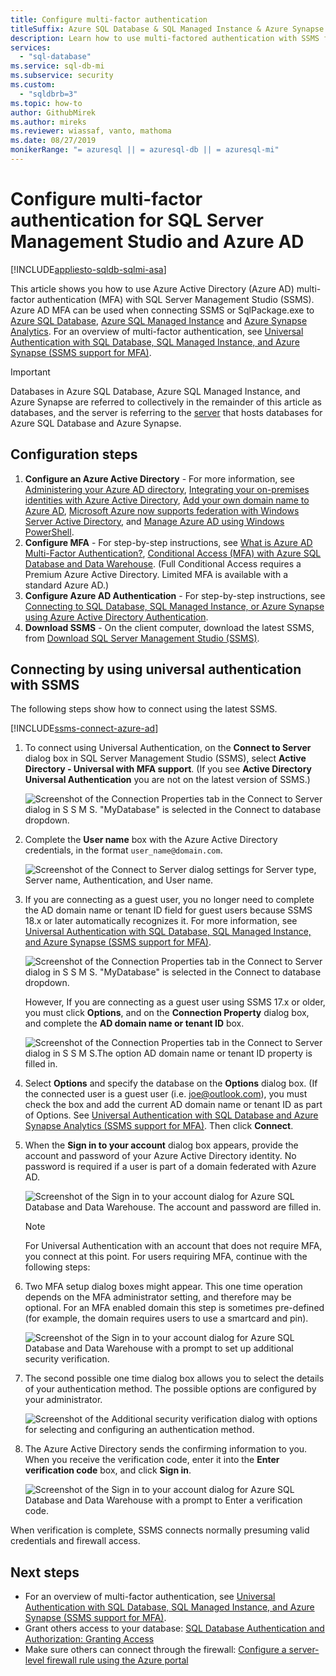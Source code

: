 ```yaml
---
title: Configure multi-factor authentication
titleSuffix: Azure SQL Database & SQL Managed Instance & Azure Synapse Analytics
description: Learn how to use multi-factored authentication with SSMS for Azure SQL Database, Azure SQL Managed Instance and Azure Synapse Analytics.
services:
  - "sql-database"
ms.service: sql-db-mi
ms.subservice: security
ms.custom:
  - "sqldbrb=3"
ms.topic: how-to
author: GithubMirek
ms.author: mireks
ms.reviewer: wiassaf, vanto, mathoma
ms.date: 08/27/2019
monikerRange: "= azuresql || = azuresql-db || = azuresql-mi"
---
```


# Configure multi-factor authentication for SQL Server Management Studio and Azure AD
[!INCLUDE[appliesto-sqldb-sqlmi-asa](../includes/appliesto-sqldb-sqlmi-asa.md)]

This article shows you how to use Azure Active Directory (Azure AD) multi-factor authentication (MFA) with SQL Server Management Studio (SSMS). Azure AD MFA can be used when connecting SSMS or SqlPackage.exe to [Azure SQL Database](sql-database-paas-overview.md), [Azure SQL Managed Instance](../managed-instance/sql-managed-instance-paas-overview.md) and [Azure Synapse Analytics](/azure/synapse-analytics/sql-data-warehouse/sql-data-warehouse-overview-what-is). For an overview of multi-factor authentication, see [Universal Authentication with SQL Database, SQL Managed Instance, and Azure Synapse (SSMS support for MFA)](../database/authentication-mfa-ssms-overview.md).

> [!IMPORTANT]
> Databases in Azure SQL Database, Azure SQL Managed Instance, and Azure Synapse are referred to collectively in the remainder of this article as databases, and the server is referring to the [server](logical-servers.md) that hosts databases for Azure SQL Database and Azure Synapse.

## Configuration steps

1. **Configure an Azure Active Directory** - For more information, see [Administering your Azure AD directory](/previous-versions/azure/azure-services/hh967611(v=azure.100)), [Integrating your on-premises identities with Azure Active Directory](/azure/active-directory/hybrid/whatis-hybrid-identity), [Add your own domain name to Azure AD](https://azure.microsoft.com/blog/20../../windows-azure-now-supports-federation-with-windows-server-active-directory/), [Microsoft Azure now supports federation with Windows Server Active Directory](https://azure.microsoft.com/blog/20../../windows-azure-now-supports-federation-with-windows-server-active-directory/), and [Manage Azure AD using Windows PowerShell](/previous-versions/azure/jj151815(v=azure.100)).
2. **Configure MFA** - For step-by-step instructions, see [What is Azure AD Multi-Factor Authentication?](/azure/active-directory/authentication/concept-mfa-howitworks), [Conditional Access (MFA) with Azure SQL Database and Data Warehouse](conditional-access-configure.md). (Full Conditional Access requires a Premium Azure Active Directory. Limited MFA is available with a standard Azure AD.)
3. **Configure Azure AD Authentication** - For step-by-step instructions, see [Connecting to SQL Database, SQL Managed Instance, or Azure Synapse using Azure Active Directory Authentication](authentication-aad-overview.md).
4. **Download SSMS** - On the client computer, download the latest SSMS, from [Download SQL Server Management Studio (SSMS)](/sql/ssms/download-sql-server-management-studio-ssms).

## Connecting by using universal authentication with SSMS

The following steps show how to connect using the latest SSMS.

[!INCLUDE[ssms-connect-azure-ad](../includes/ssms-connect-azure-ad.md)]

1. To connect using Universal Authentication, on the **Connect to Server** dialog box in SQL Server Management Studio (SSMS), select **Active Directory - Universal with MFA support**. (If you see **Active Directory Universal Authentication** you are not on the latest version of SSMS.)

   ![Screenshot of the Connection Properties tab in the Connect to Server dialog in S S M S. "MyDatabase" is selected in the Connect to database dropdown.](./media/authentication-mfa-ssms-configure/mfa-no-tenant-ssms.png)  
2. Complete the **User name** box with the Azure Active Directory credentials, in the format `user_name@domain.com`.

   ![Screenshot of the Connect to Server dialog settings for Server type, Server name, Authentication, and User name.](./media/authentication-mfa-ssms-configure/1mfa-universal-connect-user.png)
3. If you are connecting as a guest user, you no longer need to complete the AD domain name or tenant ID field for guest users because SSMS 18.x or later automatically recognizes it. For more information, see [Universal Authentication with SQL Database, SQL Managed Instance, and Azure Synapse (SSMS support for MFA)](../database/authentication-mfa-ssms-overview.md).

   ![Screenshot of the Connection Properties tab in the Connect to Server dialog in S S M S. "MyDatabase" is selected in the Connect to database dropdown.](./media/authentication-mfa-ssms-configure/mfa-no-tenant-ssms.png)

   However, If you are connecting as a guest user using SSMS 17.x or older, you must click **Options**, and on the **Connection Property** dialog box, and complete the **AD domain name or tenant ID** box.

   ![Screenshot of the Connection Properties tab in the Connect to Server dialog in S S M S.The option AD domain name or tenant ID property is filled in.](./media/authentication-mfa-ssms-configure/mfa-tenant-ssms.png)

4. Select **Options** and specify the database on the **Options** dialog box. (If the connected user is a guest user (i.e. joe@outlook.com), you must check the box and add the current AD domain name or tenant ID as part of Options. See [Universal Authentication with SQL Database and Azure Synapse Analytics (SSMS support for MFA)](../database/authentication-mfa-ssms-overview.md). Then click **Connect**.  
5. When the **Sign in to your account** dialog box appears, provide the account and password of your Azure Active Directory identity. No password is required if a user is part of a domain federated with Azure AD.

   ![Screenshot of the Sign in to your account dialog for Azure SQL Database and Data Warehouse. The account and password are filled in.](./media/authentication-mfa-ssms-configure/2mfa-sign-in.png)  

   > [!NOTE]
   > For Universal Authentication with an account that does not require MFA, you connect at this point. For users requiring MFA, continue with the following steps:
   >  

6. Two MFA setup dialog boxes might appear. This one time operation depends on the MFA administrator setting, and therefore may be optional. For an MFA enabled domain this step is sometimes pre-defined (for example, the domain requires users to use a smartcard and pin).

   ![Screenshot of the Sign in to your account dialog for Azure SQL Database and Data Warehouse with a prompt to set up additional security verification.](./media/authentication-mfa-ssms-configure/3mfa-setup.png)
  
7. The second possible one time dialog box allows you to select the details of your authentication method. The possible options are configured by your administrator.

   ![Screenshot of the Additional security verification dialog with options for selecting and configuring an authentication method.](./media/authentication-mfa-ssms-configure/4mfa-verify-1.png)  
8. The Azure Active Directory sends the confirming information to you. When you receive the verification code, enter it into the **Enter verification code** box, and click **Sign in**.

   ![Screenshot of the Sign in to your account dialog for Azure SQL Database and Data Warehouse with a prompt to Enter a verification code.](./media/authentication-mfa-ssms-configure/5mfa-verify-2.png)  

When verification is complete, SSMS connects normally presuming valid credentials and firewall access.

## Next steps

- For an overview of multi-factor authentication, see [Universal Authentication with SQL Database, SQL Managed Instance, and Azure Synapse (SSMS support for MFA)](../database/authentication-mfa-ssms-overview.md).  
- Grant others access to your database: [SQL Database Authentication and Authorization: Granting Access](logins-create-manage.md)  
- Make sure others can connect through the firewall: [Configure a server-level firewall rule using the Azure portal](./firewall-configure.md)

